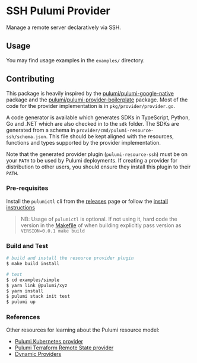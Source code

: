 # SSH Pulumi Provider

Manage a remote server declaratively via SSH.

## Usage

You may find usage examples in the `examples/` directory.

## Contributing

This package is heavily inspired by the [pulumi/pulumi-google-native][github-google-native] package and the [pulumi/pulumi-provider-boilerplate][github-provider-boilerplate] package. Most of the code for the provider implementation is in `pkg/provider/provider.go`.

A code generator is available which generates SDKs in TypeScript, Python, Go and .NET which are also checked in to the `sdk` folder. The SDKs are generated from a schema in `provider/cmd/pulumi-resource-ssh/schema.json`. This file should be kept aligned with the resources, functions and types supported by the provider implementation.

Note that the generated provider plugin (`pulumi-resource-ssh`) must be on your `PATH` to be used by Pulumi deployments. If creating a provider for distribution to other users, you should ensure they install this plugin to their `PATH`.

### Pre-requisites

Install the `pulumictl` cli from the [releases](https://github.com/pulumi/pulumictl/releases) page or follow the [install instructions](https://github.com/pulumi/pulumictl#installation)

> NB: Usage of `pulumictl` is optional. If not using it, hard code the version in the [Makefile](Makefile) of when building explicitly pass version as `VERSION=0.0.1 make build`

### Build and Test

```bash
# build and install the resource provider plugin
$ make build install

# test
$ cd examples/simple
$ yarn link @pulumi/xyz
$ yarn install
$ pulumi stack init test
$ pulumi up
```

### References

Other resources for learning about the Pulumi resource model:

- [Pulumi Kubernetes provider](https://github.com/pulumi/pulumi-kubernetes/blob/master/provider/pkg/provider/provider.go)
- [Pulumi Terraform Remote State provider](https://github.com/pulumi/pulumi-terraform/blob/master/provider/cmd/pulumi-resource-terraform/provider.go)
- [Dynamic Providers](https://www.pulumi.com/docs/intro/concepts/programming-model/#dynamicproviders)

[github-google-native]: https://github.com/pulumi/pulumi-google-native
[github-provider-boilerplate]: https://github.com/pulumi/pulumi-provider-boilerplate
